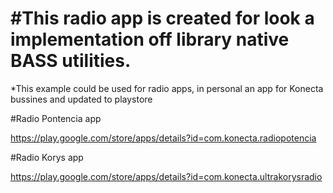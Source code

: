 
<h1>#This radio app is created for look a implementation off library native BASS utilities.</h1>

*This example could be used for radio apps, in personal an app for Konecta bussines and updated to playstore	

#Radio Pontencia app

https://play.google.com/store/apps/details?id=com.konecta.radiopotencia

#Radio Korys app

https://play.google.com/store/apps/details?id=com.konecta.ultrakorysradio